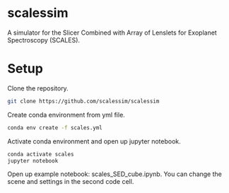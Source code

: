 # scalessim

A simulator for the Slicer Combined with Array of Lenslets for Exoplanet Spectroscopy (SCALES). 

# Setup

Clone the repository.

```bash
git clone https://github.com/scalessim/scalessim
```

Create conda environment from yml file. 

```bash
conda env create -f scales.yml
```

Activate conda environment and open up jupyter notebook. 

```bash
conda activate scales
jupyter notebook
```

Open up example notebook: scales_SED_cube.ipynb. You can change the scene and settings in the second code cell.
